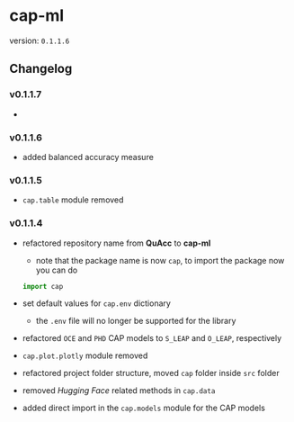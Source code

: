 # cap-ml

version: `0.1.1.6`

## Changelog

### v0.1.1.7

- 

### v0.1.1.6

- added balanced accuracy measure

### v0.1.1.5

- `cap.table` module removed

### v0.1.1.4

- refactored repository name from **QuAcc** to **cap-ml**
    - note that the package name is now `cap`, to import the package now you can do

    ```python
    import cap
    ```

- set default values for `cap.env` dictionary
    - the `.env` file will no longer be supported for the library
- refactored `OCE` and `PHD` CAP models to `S_LEAP` and `O_LEAP`, respectively
- `cap.plot.plotly` module removed
- refactored project folder structure, moved `cap` folder inside `src` folder
- removed _Hugging Face_ related methods in `cap.data`
- added direct import in the `cap.models` module for the CAP models
